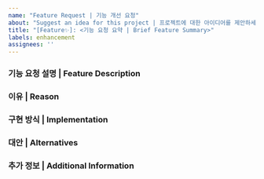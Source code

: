 ```yaml
---
name: "Feature Request | 기능 개선 요청"
about: "Suggest an idea for this project | 프로젝트에 대한 아이디어를 제안하세요"
title: "[Feature✨]: <기능 요청 요약 | Brief Feature Summary>"
labels: enhancement
assignees: ''
---
```


### 기능 요청 설명 | Feature Description
<!--
요청하시는 기능에 대해 간단히 설명해주세요.
Briefly describe the feature you would like to request.
-->

### 이유 | Reason
<!--
이 기능이 왜 필요한지 설명해주세요.
Explain why this feature would be beneficial.
-->

### 구현 방식 | Implementation
<!--
이 기능이 어떻게 구현될 수 있을지 제안해주세요. 필요하다면 코드 예제를 포함하세요.
Suggest how this feature could be implemented. Include code snippets if possible.
-->

### 대안 | Alternatives
<!--
이 기능을 대체할 수 있는 다른 방법이 있다면 설명해주세요.
Describe any alternative solutions or features you've considered.
-->

### 추가 정보 | Additional Information
<!--
기타 참고해야 할 사항이 있다면 적어주세요.
Provide any other information that might be helpful.
-->
